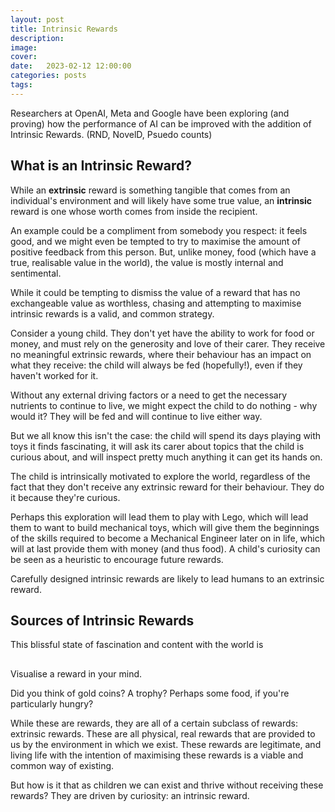 ```yaml
---
layout: post
title: Intrinsic Rewards
description: 
image: 
cover: 
date:   2023-02-12 12:00:00
categories: posts
tags: 
---
```


Researchers at OpenAI, Meta and Google have been exploring (and proving) how the performance of AI can be improved with the addition of
Intrinsic Rewards. (RND, NovelD, Psuedo counts)

## What is an Intrinsic Reward?

While an **extrinsic** reward is something tangible that comes from an individual's environment and will likely have 
some true value, an **intrinsic** reward is one whose worth comes from inside the recipient. 

An example could be a compliment from somebody you respect: it feels good, and we might even be tempted to try to maximise
the amount of positive feedback from this person. But, unlike money, food (which have a true, realisable value in the world),
the value is mostly internal and sentimental. 

While it could be tempting to dismiss the value of a reward that has no exchangeable value as worthless, chasing and attempting
to maximise intrinsic rewards is a valid, and common strategy.

Consider a young child. They don't yet have the ability to work for food or money, and must 
rely on the generosity and love of their carer. They receive no meaningful extrinsic rewards, where their behaviour
has an impact on what they receive: the child will always be fed (hopefully!), even if they haven't worked for it.

Without any external driving factors or a need to get the necessary nutrients to continue to live, we might expect the
child to do nothing - why would it? They will be fed and will continue to live either way. 

But we all know this isn't the case: the child will spend its days playing with toys it finds fascinating, it will ask
its carer about topics that the child is curious about, and will inspect pretty much anything it can get its hands on.

The child is intrinsically motivated to explore the world, regardless of the fact that they don't receive any extrinsic
reward for their behaviour. They do it because they're curious.

Perhaps this exploration will lead them to play with Lego, which will lead them to want to build mechanical toys, which
will give them the beginnings of the skills required to become a Mechanical Engineer later on in life, which will at last
provide them with money (and thus food). A child's curiosity can be seen as a heuristic to encourage future rewards. 

Carefully designed intrinsic rewards are likely to lead humans to an extrinsic reward.

## Sources of Intrinsic Rewards

This blissful state of fascination and content with the world is 


## 


Visualise a reward in your mind.

Did you think of gold coins? A trophy? Perhaps some food, if you're particularly hungry?


While these are rewards, they are all of a certain subclass of rewards: extrinsic rewards. These are all physical, real rewards that are 
provided to us by the environment in which we exist. These rewards are legitimate, and living life with the intention of
maximising these rewards is a viable and common way of existing.

But how is it that as children we can exist and thrive without receiving these rewards? They are driven by curiosity: an
intrinsic reward. 
